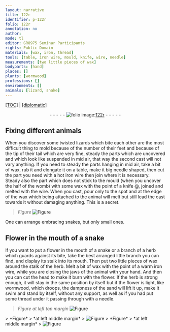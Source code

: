 ```yaml
---
layout: narrative
title: 122r
identifier: p-122r
folio: 122r
annotation: no
author:
mode: tl
editor: GR8975 Seminar Participants
rights: Public Domain
materials: [wax, iron, thread]
tools: [table, iron wire, mould, knife, wire, needle]
measurements: [two little pieces of wax]
bodyparts: [hand]
places: []
plants: [wormwood]
professions: []
environments: []
animals: [lizard, snake]
---
```


<p><a href="{{ site.baseurl }}/translation/">[TOC]</a> | <a href="{{ site.baseurl }}/_texts/p-122r_tc.md/">[diplomatic]</a></p><div class="folio" align="center">- - - - - <a href="http://gallica.bnf.fr/ark:/12148/btv1b10500001g/f249.item.r=" target="_blank"><img src="https://cu-mkp.github.io/2017-workshop-edition/assets/photo-icon.png" alt="folio image: " style="display:inline-block; margin-bottom:-3px;"/>122r</a> - - - - - </div>  
  

## Fixing different animals

 
When you discover some twisted <span class="al">lizard</span>s which bite each other are the most difficult thing to mold because of the number of their feet and because of the tip of their tail which are very fine, steady the parts which are uncovered and which look like suspended in mid air, that way the second cast will not vary anything. If you need to steady the parts hanging in mid air, take a bit of <span class="m">wax</span>, rub it and elongate it on a <span class="tl">table</span>, make it big needle shaped, then cut the part you need with a hot <span class="tl"><span class="m">iron</span> wire</span> then join where it is necessary. Steady also the part which does not stick to the <span class="tl">mould</span> (when you uncover the half of the womb) with some <span class="m">wax</span> with the point of a <span class="tl">knife</span> @, joined and melted with the <span class="tl">wire</span>. When you cast, pour only to the spot and at the edge of the <span class="m">wax</span> which being attached to the animal will melt but still lead the cast towards it without damaging anything. This is a secret.
 
> *Figure*
> <a href="https://drive.google.com/open?id=0B9-oNrvWdlO5TVo3Y3lKWjA0dXM" target="_blank"><img src="https://cu-mkp.github.io/GR8975-edition/assets/photo-icon.png" alt="Figure" style="display:inline-block; margin-bottom:-3px;"/></a>
 
One can arrange embracing <span class="al">snake</span>s, but only small ones.

 
  

## Flower in the mouth of a <span class="al">snake</span>

 
If you want to put a flower in the mouth of a <span class="al">snake</span> or a branch of a herb which guards against its bite, take the best arranged little branch you can find, and display its stalk into its mouth. Then put <span class="ms">two little pieces of <span class="m">wax</span></span> around the stalk of the herb. Melt a bit of <span class="m">wax</span> with the point of a warm <span class="tl"><span class="m">iron</span> wire</span>, while you are closing the jaws of the animal with your <span class="bp">hand</span>. And then you can cut the head to make it burn with the flower. If the herb is strong enough, it will stay in the same position by itself but if the flower is light, like <span class="pa">wormwood</span>, which droops, the dampness of the sand will lift it up, make it swim and stand by itself, without any support, as well as if you had put some <span class="m">thread</span> under it passing through with a <span class="tl">needle</span>.
 
> *Figure*
> *at left top margin*
> <a href="https://drive.google.com/open?id=0B9-oNrvWdlO5ZDJlZ0g5OXNKeDQ" target="_blank"><img src="https://cu-mkp.github.io/GR8975-edition/assets/photo-icon.png" alt="Figure" style="display:inline-block; margin-bottom:-3px;"/></a>
 <span class="del"> 
> *Figure*
> *at left middle margin*
> <a href="https://drive.google.com/open?id=0B9-oNrvWdlO5UDgyYnNSZnlndjg" target="_blank"><img src="https://cu-mkp.github.io/GR8975-edition/assets/photo-icon.png" alt="Figure" style="display:inline-block; margin-bottom:-3px;"/></a>
 </span> <span class="del"> 
> *Figure*
> *at left middle margin*
> <a href="https://drive.google.com/open?id=0B9-oNrvWdlO5elo4VzJZRUppOWc" target="_blank"><img src="https://cu-mkp.github.io/GR8975-edition/assets/photo-icon.png" alt="Figure" style="display:inline-block; margin-bottom:-3px;"/></a>
 </span>

